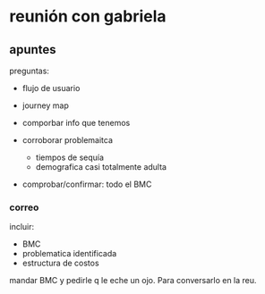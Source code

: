 # reunión con gabriela

## apuntes

preguntas: 
- flujo de usuario
- journey map
- comporbar info que tenemos
- corroborar problemaitca
   - tiempos de sequía
   - demografica casi totalmente adulta

- comprobar/confirmar: todo el BMC

### correo
incluir:
- BMC 
- problematica identificada
- estructura de costos


mandar BMC y pedirle q le eche un ojo. Para conversarlo en la reu. 